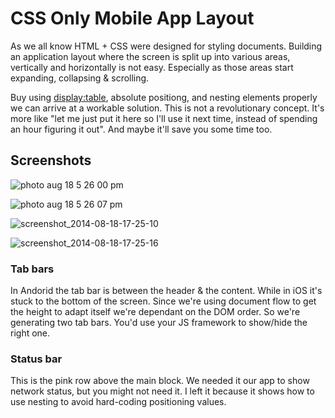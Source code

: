 # CSS Only Mobile App Layout


As we all know HTML + CSS were designed for styling documents. 
Building an application layout where the screen is split up into various areas, vertically and horizontally is not easy. 
Especially as those areas start expanding, collapsing & scrolling.

Buy using [display:table](http://caniuse.com/css-table), absolute positiong, and nesting elements properly we can arrive at a workable solution. 
This is not a revolutionary concept. It's more like "let me just put it here so I'll use it next time, instead of spending an hour figuring it out". 
And maybe it'll save you some time too.


## Screenshots
![photo aug 18 5 26 00 pm](https://cloud.githubusercontent.com/assets/520550/3953780/5e25af76-26ef-11e4-94be-ef329f082f35.png)

![photo aug 18 5 26 07 pm](https://cloud.githubusercontent.com/assets/520550/3953781/611547c8-26ef-11e4-95fc-c3112b2cf383.png)

![screenshot_2014-08-18-17-25-10](https://cloud.githubusercontent.com/assets/520550/3953783/6344f5e8-26ef-11e4-88f9-0635637a6374.png)

![screenshot_2014-08-18-17-25-16](https://cloud.githubusercontent.com/assets/520550/3953784/65860496-26ef-11e4-8595-07d05d87ced1.png)


### Tab bars

In Andorid the tab bar is between the header & the content. While in iOS it's stuck to the bottom of the screen. Since we're using document flow to get the height to adapt itself we're dependant on the DOM order. So we're generating two tab bars. You'd use your JS framework to show/hide the right one.

### Status bar

This is the pink row above the main block. We needed it our app to show network status, but you might not need it. I left it because it shows how to use nesting to avoid hard-coding positioning values.
